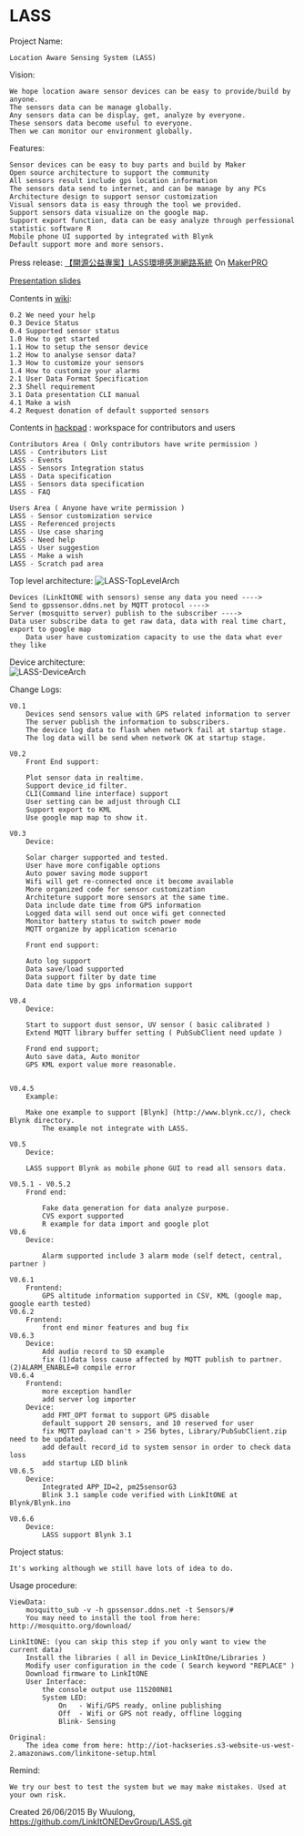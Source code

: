 # LASS
Project Name: 

	Location Aware Sensing System (LASS)

Vision: 
	
	We hope location aware sensor devices can be easy to provide/build by anyone.
	The sensors data can be manage globally.
	Any sensors data can be display, get, analyze by everyone.
	These sensors data become useful to everyone.
	Then we can monitor our environment globally.
	

Features:
	
	
	Sensor devices can be easy to buy parts and build by Maker
	Open source architecture to support the community
	All sensors result include gps location information
	The sensors data send to internet, and can be manage by any PCs
	Architecture design to support sensor customization
	Visual sensors data is easy through the tool we provided.
	Support sensors data visualize on the google map.
	Support export function, data can be easy analyze through perfessional statistic software R
	Mobile phone UI supported by integrated with Blynk
	Default support more and more sensors.

Press release:
	[【開源公益專案】LASS環境感測網路系統](http://makerpro.cc/2015/09/projectplus-lass/) On [MakerPRO](http://makerpro.cc/)
	
[Presentation slides](https://github.com/LinkItONEDevGroup/LASS/blob/master/Doc/LASS-AllandFuture.pdf)

Contents in [wiki](https://github.com/LinkItONEDevGroup/LASS/wiki):

	0.2 We need your help
	0.3 Device Status
	0.4 Supported sensor status
	1.0 How to get started
	1.1 How to setup the sensor device
	1.2 How to analyse sensor data?
	1.3 How to customize your sensors
	1.4 How to customize your alarms
	2.1 User Data Format Specification
	2.3 Shell requirement
	3.1 Data presentation CLI manual
	4.1 Make a wish
	4.2 Request donation of default supported sensors

Contents in [hackpad](https://lass.hackpad.com/LASS-README-DtZ5T6DXLbu) : workspace for contributors and users

	Contributors Area ( Only contributors have write permission )
	LASS - Contributors List
	LASS - Events
	LASS - Sensors Integration status
	LASS - Data specification
	LASS - Sensors data specification
	LASS - FAQ
	
	Users Area ( Anyone have write permission )
	LASS - Sensor customization service
	LASS - Referenced projects
	LASS - Use case sharing
	LASS - Need help
	LASS - User suggestion
	LASS - Make a wish
	LASS - Scratch pad area

Top level architecture:
![LASS-TopLevelArch](https://github.com/LinkItONEDevGroup/LASS/blob/master/Doc/LASS-TopLevelArch.png)

	Devices (LinkItONE with sensors) sense any data you need ----> 
	Send to gpssensor.ddns.net by MQTT protocol ----> 
	Server (mosquitto server) publish to the subscriber ---->
	Data user subscribe data to get raw data, data with real time chart, export to google map
		Data user have customization capacity to use the data what ever they like
		

Device architecture:	
![LASS-DeviceArch](https://github.com/LinkItONEDevGroup/LASS/blob/master/Doc/LASS-DeviceArch.png)

Change Logs:

	V0.1 
		Devices send sensors value with GPS related information to server
		The server publish the information to subscribers.
		The device log data to flash when network fail at startup stage.
		The log data will be send when network OK at startup stage.
	
	V0.2
		Front End support: 
		
		Plot sensor data in realtime.
		Support device_id filter.
		CLI(Command line interface) support
		User setting can be adjust through CLI
		Support export to KML
		Use google map map to show it. 	
	
	V0.3
		Device:
		
		Solar charger supported and tested.
		User have more configable options
		Auto power saving mode support
		Wifi will get re-connected once it become available
		More organized code for sensor customization
		Architeture support more sensors at the same time.
		Data include date time from GPS information
		Logged data will send out once wifi get connected
		Monitor battery status to switch power mode
		MQTT organize by application scenario
		
		Front end support:
		
		Auto log support
		Data save/load supported
		Data support filter by date time
		Data date time by gps information support
	
	V0.4
		Device:
		
		Start to support dust sensor, UV sensor ( basic calibrated ) 
		Extend MQTT library buffer setting ( PubSubClient need update )
		
		Frond end support;
		Auto save data, Auto monitor
		GPS KML export value more reasonable.
		
		
	V0.4.5
		Example:
		
		Make one example to support [Blynk] (http://www.blynk.cc/), check Blynk directory.
			The example not integrate with LASS.
		
	V0.5
		Device:
		
		LASS support Blynk as mobile phone GUI to read all sensors data.

	V0.5.1 - V0.5.2 
		Frond end:
		
			Fake data generation for data analyze purpose.
			CVS export supported
			R example for data import and google plot 
	V0.6
		Device:
		
			Alarm supported include 3 alarm mode (self detect, central, partner )
			
	V0.6.1
		Frontend:
			GPS altitude information supported in CSV, KML (google map, google earth tested)
	V0.6.2 
		Frontend:
			front end minor features and bug fix
	V0.6.3 
		Device:
			Add audio record to SD example
			fix (1)data loss cause affected by MQTT publish to partner.(2)ALARM_ENABLE=0 compile error
	V0.6.4
		Frontend:
			more exception handler
			add server log importer
		Device:
			add FMT_OPT format to support GPS disable
			default support 20 sensors, and 10 reserved for user
			fix MQTT payload can't > 256 bytes, Library/PubSubClient.zip need to be updated.
			add default record_id to system sensor in order to check data loss
			add startup LED blink
	V0.6.5
		Device:
			Integrated APP_ID=2, pm25sensorG3
			Blink 3.1 sample code verified with LinkItONE at Blynk/Blynk.ino

	V0.6.6 
		Device:
			LASS support Blynk 3.1

Project status:
	
	It's working although we still have lots of idea to do. 
		
Usage procedure:
	
	ViewData: 
		mosquitto_sub -v -h gpssensor.ddns.net -t Sensors/#
		You may need to install the tool from here: http://mosquitto.org/download/
		
	LinkItONE: (you can skip this step if you only want to view the current data)
		Install the libraries ( all in Device_LinkItOne/Libraries )
		Modify user configuration in the code ( Search keyword "REPLACE" )
		Download firmware to LinkItONE
		User Interface:
			the console output use 115200N81
			System LED: 
				On   - Wifi/GPS ready, online publishing
				Off  - Wifi or GPS not ready, offline logging
				Blink- Sensing
        
	Original:
	    The idea come from here: http://iot-hackseries.s3-website-us-west-2.amazonaws.com/linkitone-setup.html

	
Remind:

	We try our best to test the system but we may make mistakes. Used at your own risk.
	
Created 26/06/2015
By Wuulong, https://github.com/LinkItONEDevGroup/LASS.git
